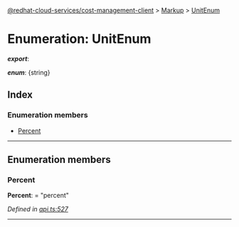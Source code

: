 [@redhat-cloud-services/cost-management-client](../README.md) > [Markup](../modules/markup.md) > [UnitEnum](../enums/markup.unitenum.md)

# Enumeration: UnitEnum

*__export__*: 

*__enum__*: {string}

## Index

### Enumeration members

* [Percent](markup.unitenum.md#percent)

---

## Enumeration members

<a id="percent"></a>

###  Percent

**Percent**:  = "percent"

*Defined in [api.ts:527](https://github.com/RedHatInsights/javascript-clients/blob/master/packages/cost-management/api.ts#L527)*

___

